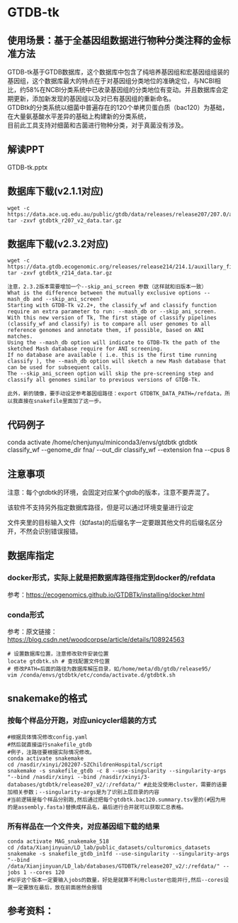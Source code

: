# GTDB-tk

## 使用场景：基于全基因组数据进行物种分类注释的金标准方法
GTDB-tk基于GTDB数据库，这个数据库中包含了纯培养基因组和宏基因组组装的基因组，这个数据库最大的特点在于对基因组分类地位的准确定位，与NCBI相比，约58%在NCBI分类系统中已收录基因组的分类地位有变动。并且数据库会定期更新，添加新发现的基因组以及对已有基因组的重新命名。<br>
GTDBtk的分类系统以细菌中普遍存在的120个单拷贝蛋白质（bac120）为基础，在大量氨基酸水平差异的基础上构建新的分类系统，<br>
目前此工具支持对细菌和古菌进行物种分类，对于真菌没有涉及。

## 解读PPT
GTDB-tk.pptx

## 数据库下载(v2.1.1对应)
```
wget -c https://data.ace.uq.edu.au/public/gtdb/data/releases/release207/207.0/auxillary_files/gtdbtk_r207_v2_data.tar.gz
tar -zxvf gtdbtk_r207_v2_data.tar.gz
```

## 数据库下载(v2.3.2对应)
```
wget -c https://data.gtdb.ecogenomic.org/releases/release214/214.1/auxillary_files/gtdbtk_r214_data.tar.gz
tar -zxvf gtdbtk_r214_data.tar.gz
```

```
注意，2.3.2版本需要增加一个--skip_ani_screen 参数（这样就和旧版本一致）
What is the difference between the mutually exclusive options --mash_db and --skip_ani_screen?
Starting with GTDB-Tk v2.2+, the classify_wf and classify function require an extra parameter to run: --mash_db or --skip_ani_screen.
With this new version of Tk, The first stage of classify pipelines (classify_wf and classify) is to compare all user genomes to all reference genomes and annotate them, if possible, based on ANI matches.
Using the --mash_db option will indicate to GTDB-Tk the path of the sketched Mash database require for ANI screening.
If no database are available ( i.e. this is the first time running classify ), the --mash_db option will sketch a new Mash database that can be used for subsequent calls.
The --skip_ani_screen option will skip the pre-screening step and classify all genomes similar to previous versions of GTDB-Tk.

此外，新的镜像，要手动设定参考基因组路径：export GTDBTK_DATA_PATH=/refdata，所以我直接在snakefile里面加了这一步。
```

## 代码例子
conda activate /home/chenjunyu/miniconda3/envs/gtdbtk 
gtdbtk classify_wf --genome_dir fna/ --out_dir classify_wf --extension fna --cpus 8

## 注意事项
注意：每个gtdbtk的环境，会固定对应某个gtdb的版本，注意不要弄混了。

该软件不支持另外指定数据库路径，但是可以通过环境变量进行设定

文件夹里的目标输入文件（如fasta)的后缀名字一定要跟其他文件的后缀名区分开，不然会识别错误报错。

## 数据库指定
### docker形式，实际上就是把数据库路径指定到docker的/refdata
参考：https://ecogenomics.github.io/GTDBTk/installing/docker.html

### conda形式
参考：原文链接：https://blog.csdn.net/woodcorpse/article/details/108924563
```
# 设置数据库位置，注意修改软件安装位置
locate gtdbtk.sh # 查找配置文件位置
# 修改PATH=后面的路径为数据库解压目录，如/home/meta/db/gtdb/release95/
vim /conda/envs/gtdbtk/etc/conda/activate.d/gtdbtk.sh
```

## snakemake的格式
### 按每个样品分开跑，对应unicycler组装的方式
```
#根据具体情况修改config.yaml
#然后就直接运行snakefile_gtdb
#例子，注路径要根据实际情况修改。
conda activate snakemake
cd /nasdir/xinyi/202207-SZChildrenHospital/script
snakemake -s snakefile_gtdb -c 8 --use-singularity --singularity-args "--bind /nasdir/xinyi --bind /nasdir/xinyi/3-databases/gtdbtk/release207_v2/:/refdata/" #此处没使用cluster，需要的话要加相关参数；--singularity-args是为了识别上层目录的内容
#当前逻辑是每个样品分别跑,然后通过把每个gtdbtk.bac120.summary.tsv里的(#因为用的是assembly.fasta)替换成样品名，最后进行合并就可以获取汇总表格。
```

### 所有样品在一个文件夹，对应基因组下载的结果
```
conda activate MAG_snakemake_518
cd /data/Xianjinyuan/LD_lab/public_datasets/culturomics_datasets
snakemake -s snakefile_gtdb_in1fd --use-singularity --singularity-args "--bind /data/Xianjinyuan/LD_lab/databases/GTDBTk/release207_v2/:/refdata/" --jobs 1 --cores 120 
#似乎这个版本一定要输入jobs的数量，好处是就算不利用cluster也能并行,然后--cores设置一定要放在最后，放在前面居然会报错
```

## 参考资料：
